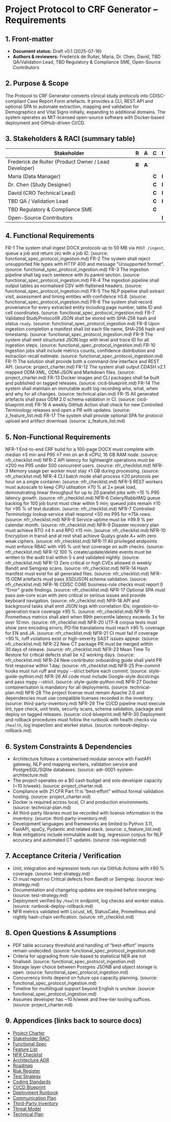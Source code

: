 # Project Protocol to CRF Generator – Requirements

## 1. Front-matter

* **Document status:** Draft v0.1 (2025-07-16)
* **Authors & reviewers:** Frederick de Ruiter, Maria, Dr. Chen, David, TBD QA/Validation Lead, TBD Regulatory & Compliance SME, Open-Source Contributors

## 2. Purpose & Scope

The Protocol to CRF Generator converts clinical study protocols into CDISC-compliant Case Report Form artefacts. It provides a CLI, REST API and optional SPA to automate extraction, mapping and validation for Demographics and Vital Signs initially, expanding to additional domains. The system operates as MIT-licensed open-source software with Docker-based deployment and GitHub-driven CI/CD.

## 3. Stakeholders & RACI (summary table)

| Stakeholder | R | A | C | I |
| --- | --- | --- | --- | --- |
| Frederick de Ruiter (Product Owner / Lead Developer) | **R** | **A** | | |
| Maria (Data Manager) | | | **C** | **I** |
| Dr. Chen (Study Designer) | | | **C** | **I** |
| David (CRO Technical Lead) | | | **C** | **I** |
| TBD QA / Validation Lead | | | **C** | **I** |
| TBD Regulatory & Compliance SME | | | **C** | |
| Open-Source Contributors | | | | **I** |

## 4. Functional Requirements

FR-1 The system shall ingest DOCX protocols up to 50 MB via `POST /ingest`, queue a job and return `202` with a job ID. (source: functional_spec_protocol_ingestion.md)
FR-2 The system shall reject unsupported file types with HTTP 400 and message "Unsupported format". (source: functional_spec_protocol_ingestion.md)
FR-3 The ingestion pipeline shall tag each sentence with its parent section. (source: functional_spec_protocol_ingestion.md)
FR-4 The ingestion pipeline shall output tables as normalised CSV with flattened headers. (source: functional_spec_protocol_ingestion.md)
FR-5 The NLP pipeline shall extract visit, assessment and timing entities with confidence ≥0.8. (source: functional_spec_protocol_ingestion.md)
FR-6 The system shall record provenance for every extracted entity including page number, table ID and cell coordinates. (source: functional_spec_protocol_ingestion.md)
FR-7 Validated StudyProtocolIR JSON shall be stored with SHA‑256 hash and status `ready`. (source: functional_spec_protocol_ingestion.md)
FR-8 Upon ingestion completion a manifest shall list each file name, SHA‑256 hash and timestamp. (source: functional_spec_protocol_ingestion.md)
FR-9 The system shall emit structured JSON logs with level and trace ID for all ingestion steps. (source: functional_spec_protocol_ingestion.md)
FR-10 Ingestion jobs shall include metrics counts, confidence distribution and extraction recall estimate. (source: functional_spec_protocol_ingestion.md)
FR-11 The solution shall provide both a command-line interface and REST API. (source: project_charter.md)
FR-12 The system shall output CDASH v2.1 mapped ODM‑XML, ODM‑JSON and Markdown files. (source: project_charter.md)
FR-13 Docker images and CLI packages shall be built and published on tagged releases. (source: cicd-blueprint.md)
FR-14 The system shall maintain an immutable audit log recording who, what, when and why for all changes. (source: technical-plan.md)
FR-15 All generated artefacts shall pass ODM 2.0 schema validation in CI. (source: cicd-blueprint.md)
FR-16 A weekly GitHub Action shall check for new Controlled Terminology releases and open a PR with updates. (source: z_feature_list.md)
FR-17 The system shall provide optional SPA for protocol upload and artifact download. (source: z_feature_list.md)

## 5. Non-Functional Requirements

NFR-1 End-to-end CRF build for a 100-page DOCX must complete with median ≤5 min and P95 ≤7 min on an 8 vCPU, 16 GB RAM node. (source: nfr_checklist.md)
NFR-2 API latency for lightweight operations must be ≤200 ms P95 under 500 concurrent users. (source: nfr_checklist.md)
NFR-3 Memory usage per worker must stay ≤1 GB during processing. (source: nfr_checklist.md)
NFR-4 CLI batch mode shall process ≥20 protocols per hour on a single container. (source: nfr_checklist.md)
NFR-5 REST workers must autoscale to keep CPU utilisation ≤70 % at 2× peak load, demonstrating linear throughput for up to 20 parallel jobs with <15 % P95 latency growth. (source: nfr_checklist.md)
NFR-6 Celery/RabbitMQ queue backlog for 100 job burst must clear within 5 min; queued jobs remain ≤10 for >95 % of test duration. (source: nfr_checklist.md)
NFR-7 Controlled Terminology lookup service shall respond <50 ms P95 for ≈75k rows. (source: nfr_checklist.md)
NFR-8 Service uptime must be ≥99.9 % per calendar month. (source: nfr_checklist.md)
NFR-9 Disaster recovery plan must achieve RTO ≤4 h and RPO ≤15 min. (source: nfr_checklist.md)
NFR-10 Encryption in transit and at rest shall achieve Qualys grade A+ with zero weak ciphers. (source: nfr_checklist.md)
NFR-11 All privileged endpoints must enforce RBAC with ≥95 % unit test coverage on auth checks. (source: nfr_checklist.md)
NFR-12 100 % create/update/delete events must be written to the audit trail within 5 s and validated nightly. (source: nfr_checklist.md)
NFR-13 Zero critical or high CVEs allowed in weekly Bandit and Semgrep scans. (source: nfr_checklist.md)
NFR-14 Hash manifest must exist for all generated files. (source: nfr_checklist.md)
NFR-15 ODM artefacts must pass XSD/JSON schema validation. (source: nfr_checklist.md)
NFR-16 CDISC CORE business-rule checks must report 0 “Error” grade findings. (source: nfr_checklist.md)
NFR-17 Optional SPA must pass axe-core scan with zero critical or serious issues and provide keyboard navigation. (source: nfr_checklist.md)
NFR-18 API and background tasks shall emit JSON logs with correlation IDs; ingestion-to-generation trace coverage ≥95 %. (source: nfr_checklist.md)
NFR-19 Prometheus metrics shall alert when 99th percentile latency exceeds 3 s for over 10 min. (source: nfr_checklist.md)
NFR-20 UTF‑8 corpus tests must show zero encoding errors; PO‑file translations must reach ≥95 % coverage for EN and JA. (source: nfr_checklist.md)
NFR-21 CI must fail if coverage <90 %, ruff violations exist or high-severity SAST issues appear. (source: nfr_checklist.md)
NFR-22 New CT package PR must be merged within 30 days of release. (source: nfr_checklist.md)
NFR-23 Mean Time To Restore for critical defects shall be ≤2 working days. (source: nfr_checklist.md)
NFR-24 New contributor onboarding guide shall yield PR first response within 1 day. (source: nfr_checklist.md)
NFR-25 Pre-commit hooks must run ruff and mypy --strict before each commit. (source: style-guide-python.md)
NFR-26 All code must include Google-style docstrings and pass mypy --strict. (source: style-guide-python.md)
NFR-27 Docker containerisation is mandatory for all deployments. (source: technical-plan.md)
NFR-28 The project license must remain Apache 2.0 and dependencies must use compatible licenses recorded in the inventory. (source: third-party-inventory.md)
NFR-29 The CI/CD pipeline must execute lint, type check, unit tests, security scans, schema validation, package and deploy on tagged releases. (source: cicd-blueprint.md)
NFR-30 Deployment and rollback procedures must follow the runbook with health checks via `/health`, log inspection and worker status. (source: runbook-deploy-rollback.md)

## 6. System Constraints & Dependencies

* Architecture follows a containerised modular service with FastAPI gateway, NLP and mapping workers, validation service and PostgreSQL/SQlite databases. (source: adr-0001-system-architecture.md)
* The project operates on a $0 cash budget and solo developer capacity (~10 h/week). (source: project_charter.md)
* Compliance with 21 CFR Part 11 is “best‑effort” without formal validation hosting. (source: project_charter.md)
* Docker is required across local, CI and production environments. (source: technical-plan.md)
* All third-party libraries must be recorded with license information in the inventory. (source: third-party-inventory.md)
* Development languages and frameworks are limited to Python 3.11, FastAPI, spaCy, Pydantic and related stack. (source: z_feature_list.md)
* Risk mitigations include immutable audit log, regression corpus for NLP accuracy and automated CT updates. (source: risk-register.md)

## 7. Acceptance Criteria / Verification

* Unit, integration and regression tests run via GitHub Actions with ≥90 % coverage. (source: test-strategy.md)
* CI must report no Critical defects from Bandit or Semgrep. (source: test-strategy.md)
* Documentation and changelog updates are required before merging. (source: test-strategy.md)
* Deployment verified by `/health` endpoint, log checks and worker status. (source: runbook-deploy-rollback.md)
* NFR metrics validated with Locust, k6, StatusCake, Prometheus and nightly hash-chain verification. (source: nfr_checklist.md)

## 8. Open Questions & Assumptions

* PDF table accuracy threshold and handling of “best-effort” imports remain undecided. (source: functional_spec_protocol_ingestion.md)
* Criteria for upgrading from rule-based to statistical NER are not finalised. (source: functional_spec_protocol_ingestion.md)
* Storage layer choice between Postgres JSONB and object storage is open. (source: functional_spec_protocol_ingestion.md)
* Concurrency limits depend on future ops capacity planning. (source: functional_spec_protocol_ingestion.md)
* Timeline for multilingual support beyond English is unclear. (source: functional_spec_protocol_ingestion.md)
* Assumes developer has ~10 h/week and free-tier tooling suffices. (source: project_charter.md)

## 9. Appendices (links back to source docs)

* [Project Charter](docs/spec/1_Vision%20&%20Scope/1_Project%20Charter%20+%20Vision%20Statement/project_charter.md)
* [Stakeholder RACI](docs/spec/1_Vision%20&%20Scope/Stakeholder%20&%20RACI%20list/stakeholders-raci.md)
* [Functional Spec](docs/spec/2_Requirements/1_Functional%20Spec%20or%20User-Story%20Backlog/functional_spec_protocol_ingestion.md)
* [Feature List](docs/spec/2_Requirements/1_Functional%20Spec%20or%20User-Story%20Backlog/z_feature_list.md)
* [NFR Checklist](docs/spec/2_Requirements/2_Non-Functional%20Requirements%20(NFR)%20Sheet/nfr_checklist.md)
* [Architecture ADR](docs/spec/3_Architecture%20&%20Design/1_High-Level%20Architecture%20Diagram%20&%20ADRs/adr-0001-system-architecture.md)
* [Roadmap](docs/spec/4_Planning%20&%20Risk/1_Roadmap/roadmap-next-12-months.md)
* [Risk Register](docs/spec/4_Planning%20&%20Risk/2_Risk%20Register%20&%20Mitigation%20Plan/risk-register.md)
* [Test Strategy](docs/spec/5_Quality%20&%20Ops/1_Test%20Strategy%20&%20Definition%20of%20Done/test-strategy.md)
* [Coding Standards](docs/spec/5_Quality%20&%20Ops/2_Coding%20Standards%20+%20Style%20Guide/style-guide-python.md)
* [CI/CD Blueprint](docs/spec/5_Quality%20&%20Ops/3_CICD%20Pipeline%20Blueprint/cicd-blueprint.md)
* [Deployment Runbook](docs/spec/5_Quality%20&%20Ops/4_Deployment%20&%20Rollback%20Runbook/runbook-deploy-rollback.md)
* [Communication Plan](docs/spec/6_Dev%20Env%20&%20Collaboration/4_Communication%20&%20Meeting%20Cadence%20Plan/communication-plan.md)
* [Third-Party Inventory](docs/spec/7_Governance%20&%20Compliance/1_License%20&%20Third-Party%20Software%20Inventory/third-party-inventory.md)
* [Threat Model](docs/spec/7_Governance%20&%20Compliance/2_Security%20&%20Privacy%20Threat%20Model/threat-model.md)
* [Technical Plan](docs/spec/technical-plan.md)

